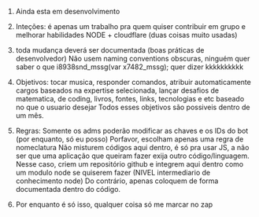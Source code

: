 1. Ainda esta em desenvolvimento

2. Inteções: 
    é apenas um trabalho pra quem quiser contribuir em grupo e melhorar habilidades NODE + cloudflare (duas coisas muito usadas)

3. toda mudança deverá ser documentada (boas práticas de desenvolvedor)
    Não usem naming conventions obscuras, ninguém quer saber o que i8938snd_mssg(var x7482_mssg); quer dizer kkkkkkkkkk

4. Objetivos: tocar musica, responder comandos, atribuir automaticamente cargos baseados na expertise selecionada, lançar desafios de matematica, de coding, livros, fontes, links, tecnologias e etc  baseado no que o usuario desejar
Todos esses objetivos são possiveis dentro de um mês. 

5. Regras: Somente os adms poderão modificar as chaves e os IDs do bot (por enquanto, só eu posso)
Porfavor, escolham apenas uma regra de nomeclatura
Não misturem códigos aqui dentro, é só pra usar JS, a não ser que uma aplicação que queiram fazer exija outro código/linguagem.
    Nesse caso, criem um repositório github e integrem aqui dentro como um modulo node se quiserem fazer (NIVEL intermediario de conhecimento node)
        Do contrário, apenas coloquem de forma documentada dentro do código.

6. Por enquanto é só isso, qualquer coisa só me marcar no zap
